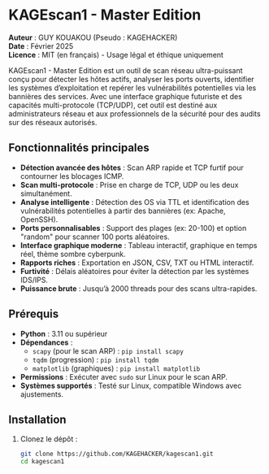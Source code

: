 # KAGEscan1 - Master Edition

**Auteur** : GUY KOUAKOU (Pseudo : KAGEHACKER)  
**Date** : Février 2025  
**Licence** : MIT (en français) - Usage légal et éthique uniquement  

KAGEscan1 - Master Edition est un outil de scan réseau ultra-puissant conçu pour détecter les hôtes actifs, analyser les ports ouverts, identifier les systèmes d’exploitation et repérer les vulnérabilités potentielles via les bannières des services. Avec une interface graphique futuriste et des capacités multi-protocole (TCP/UDP), cet outil est destiné aux administrateurs réseau et aux professionnels de la sécurité pour des audits sur des réseaux autorisés.

## Fonctionnalités principales

- **Détection avancée des hôtes** : Scan ARP rapide et TCP furtif pour contourner les blocages ICMP.
- **Scan multi-protocole** : Prise en charge de TCP, UDP ou les deux simultanément.
- **Analyse intelligente** : Détection des OS via TTL et identification des vulnérabilités potentielles à partir des bannières (ex: Apache, OpenSSH).
- **Ports personnalisables** : Support des plages (ex: 20-100) et option "random" pour scanner 100 ports aléatoires.
- **Interface graphique moderne** : Tableau interactif, graphique en temps réel, thème sombre cyberpunk.
- **Rapports riches** : Exportation en JSON, CSV, TXT ou HTML interactif.
- **Furtivité** : Délais aléatoires pour éviter la détection par les systèmes IDS/IPS.
- **Puissance brute** : Jusqu’à 2000 threads pour des scans ultra-rapides.

## Prérequis

- **Python** : 3.11 ou supérieur
- **Dépendances** :
  - `scapy` (pour le scan ARP) : `pip install scapy`
  - `tqdm` (progression) : `pip install tqdm`
  - `matplotlib` (graphiques) : `pip install matplotlib`
- **Permissions** : Exécuter avec `sudo` sur Linux pour le scan ARP.
- **Systèmes supportés** : Testé sur Linux, compatible Windows avec ajustements.

## Installation

1. Clonez le dépôt :
   ```bash
   git clone https://github.com/KAGEHACKER/kagescan1.git
   cd kagescan1

